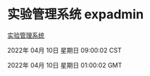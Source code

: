 # 实验管理系统 expadmin
[实验管理系统](http://59.174.26.18:56808/expadmin-782313d2-e1b1-4ea7-932e-3a55e6a1a4d0/)

2022年 04月 10日 星期日 09:00:02 CST

2022年 04月 10日 星期日 01:00:02 GMT
